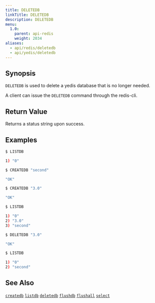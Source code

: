 ```yaml
---
title: DELETEDB
linkTitle: DELETEDB
description: DELETEDB
menu:
  1.0:
    parent: api-redis
    weight: 2034
aliases:
  - api/redis/deletedb
  - api/yedis/deletedb
---
```


## Synopsis

`DELETEDB` is used to delete a yedis database that is no longer needed.

A client can issue the `DELETEDB` command through the redis-cli.

## Return Value
Returns a status string upon success.

## Examples
```{.sh .copy .separator-dollar}
$ LISTDB
```
```sh
1) "0"
```
```{.sh .copy .separator-dollar}
$ CREATEDB "second"
```
```sh
"OK"
```
```{.sh .copy .separator-dollar}
$ CREATEDB "3.0"
```
```sh
"OK"
```
```{.sh .copy .separator-dollar}
$ LISTDB
```
```sh
1) "0"
2) "3.0"
3) "second"
```
```{.sh .copy .separator-dollar}
$ DELETEDB "3.0"
```
```sh
"OK"
```
```{.sh .copy .separator-dollar}
$ LISTDB
```
```sh
1) "0"
2) "second"
```

## See Also
[`createdb`](../createdb/)
[`listdb`](../listdb/)
[`deletedb`](../deletedb/)
[`flushdb`](../flushdb/)
[`flushall`](../flushall/)
[`select`](../select/)

